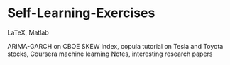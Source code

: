 # Self-Learning-Exercises
LaTeX, Matlab

ARIMA-GARCH on CBOE SKEW index, copula tutorial on Tesla and Toyota stocks, Coursera machine learning Notes, interesting research papers
